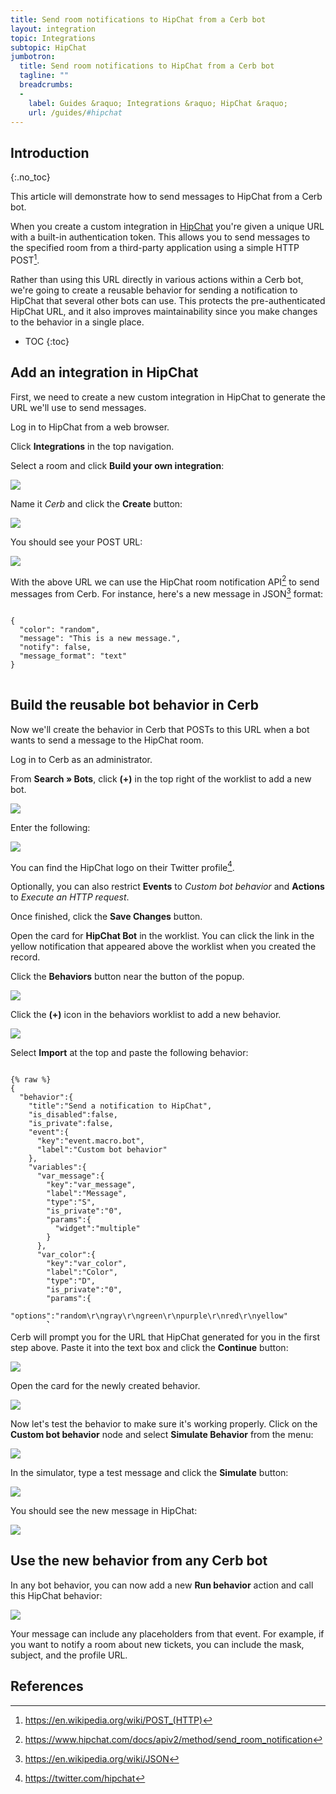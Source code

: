 ```yaml
---
title: Send room notifications to HipChat from a Cerb bot
layout: integration
topic: Integrations
subtopic: HipChat
jumbotron:
  title: Send room notifications to HipChat from a Cerb bot
  tagline: ""
  breadcrumbs:
  -
    label: Guides &raquo; Integrations &raquo; HipChat &raquo;
    url: /guides/#hipchat
---
```


## Introduction
{:.no_toc}

This article will demonstrate how to send messages to HipChat from a Cerb bot.

When you create a custom integration in [HipChat](https://hipchat.com) you're given a unique URL with a built-in authentication token. This allows you to send messages to the specified room from a third-party application using a simple HTTP POST[^http-post].

Rather than using this URL directly in various actions within a Cerb bot, we're going to create a reusable behavior for sending a notification to HipChat that several other bots can use.  This protects the pre-authenticated HipChat URL, and it also improves maintainability since you make changes to the behavior in a single place.

* TOC
{:toc}

## Add an integration in HipChat

First, we need to create a new custom integration in HipChat to generate the URL we'll use to send messages.

Log in to HipChat from a web browser.

Click **Integrations** in the top navigation.

Select a room and click **Build your own integration**:

<div class="cerb-screenshot">
<img src="/assets/images/guides/hipchat/room-notifications/create-integration.png" class="screenshot">
</div>

Name it _Cerb_ and click the **Create** button:

<div class="cerb-screenshot">
<img src="/assets/images/guides/hipchat/room-notifications/name-integration.png" class="screenshot">
</div>

You should see your POST URL:

<div class="cerb-screenshot">
<img src="/assets/images/guides/hipchat/room-notifications/post-url.png" class="screenshot">
</div>

With the above URL we can use the HipChat room notification API[^hipchat-notify-api] to send messages from Cerb.  For instance, here's a new message in JSON[^json] format:

<pre style="max-height: 29.25em;">
<code class="language-json">
{
  "color": "random",
  "message": "This is a new message.",
  "notify": false,
  "message_format": "text"
}
</code>
</pre>

## Build the reusable bot behavior in Cerb

Now we'll create the behavior in Cerb that POSTs to this URL when a bot wants to send a message to the HipChat room.

Log in to Cerb as an administrator.

From **Search &raquo; Bots**, click **(+)** in the top right of the worklist to add a new bot.

<div class="cerb-screenshot">
<img src="/assets/images/guides/common/worklist-add.png" class="screenshot">
</div>

Enter the following:

<div class="cerb-screenshot">
<img src="/assets/images/guides/hipchat/room-notifications/cerb-new-bot.png" class="screenshot">
</div>

You can find the HipChat logo on their Twitter profile[^hipchat-twitter].

Optionally, you can also restrict **Events** to _Custom bot behavior_ and **Actions** to _Execute an HTTP request_.

Once finished, click the **Save Changes** button.

Open the card for **HipChat Bot** in the worklist.  You can click the link in the yellow notification that appeared above the worklist when you created the record.

Click the **Behaviors** button near the button of the popup.

<div class="cerb-screenshot">
<img src="/assets/images/guides/hipchat/room-notifications/popup-behaviors-button.png" class="screenshot">
</div>

Click the **(+)** icon in the behaviors worklist to add a new behavior.

<div class="cerb-screenshot">
<img src="/assets/images/guides/common/worklist-add.png" class="screenshot">
</div>

Select **Import** at the top and paste the following behavior:

<pre style="max-height:29.25em;">
<code class="language-json">
{% raw %}
{
  "behavior":{
    "title":"Send a notification to HipChat",
    "is_disabled":false,
    "is_private":false,
    "event":{
      "key":"event.macro.bot",
      "label":"Custom bot behavior"
    },
    "variables":{
      "var_message":{
        "key":"var_message",
        "label":"Message",
        "type":"S",
        "is_private":"0",
        "params":{
          "widget":"multiple"
        }
      },
      "var_color":{
        "key":"var_color",
        "label":"Color",
        "type":"D",
        "is_private":"0",
        "params":{
          "options":"random\r\ngray\r\ngreen\r\npurple\r\nred\r\nyellow"
        }
      }
    },
    "configure": [
      {
        "label": "What is your HipChat POST URL?",
        "path": "behavior.nodes[0].params.actions[0].http_url",
        "type": "S"
      }
    ],    
    "nodes":[
      {
        "type":"action",
        "title":"Send notification to HipChat",
        "params":{
          "actions":[
            {
              "action":"core.va.action.http_request",
              "http_verb":"post",
              "http_url":"",
              "http_headers":"Content-Type: application\/json",
              "http_body":"{% set json = {} %}\r\n{% set json = dict_set(json, 'color', var_color) %}\r\n{% set json = dict_set(json, 'message', var_message) %}\r\n{% set json = dict_set(json, 'notify', true) %}\r\n{% set json = dict_set(json, 'message_format', 'html') %}\r\n{{json|json_encode|json_pretty}}",
              "run_in_simulator":"1",
              "response_placeholder":"_http_response"
            }
          ]
        }
      }
    ]
  }
}
{% endraw %}
</code>
</pre>

Cerb will prompt you for the URL that HipChat generated for you in the first step above.  Paste it into the text box and click the **Continue** button:

<div class="cerb-screenshot">
<img src="/assets/images/guides/hipchat/room-notifications/cerb-behavior-import.png" class="screenshot">
</div>

Open the card for the newly created behavior.

<div class="cerb-screenshot">
<img src="/assets/images/guides/hipchat/room-notifications/cerb-behavior.png" class="screenshot">
</div>

Now let's test the behavior to make sure it's working properly. Click on the **Custom bot behavior** node and select **Simulate Behavior** from the menu:

<div class="cerb-screenshot">
<img src="/assets/images/guides/hipchat/room-notifications/cerb-behavior-sim-menu.png" class="screenshot">
</div>

In the simulator, type a test message and click the **Simulate** button:

<div class="cerb-screenshot">
<img src="/assets/images/guides/hipchat/room-notifications/cerb-behavior-sim.png" class="screenshot">
</div>

You should see the new message in HipChat:

<div class="cerb-screenshot">
<img src="/assets/images/guides/hipchat/room-notifications/hipchat-new-message.png" class="screenshot">
</div>

## Use the new behavior from any Cerb bot

In any bot behavior, you can now add a new **Run behavior** action and call this HipChat behavior:

<div class="cerb-screenshot">
<img src="/assets/images/guides/hipchat/room-notifications/cerb-run-behavior.png" class="screenshot">
</div>

Your message can include any placeholders from that event.  For example, if you want to notify a room about new tickets, you can include the mask, subject, and the profile URL.

## References

[^json]: <https://en.wikipedia.org/wiki/JSON>
[^http-post]: <https://en.wikipedia.org/wiki/POST_(HTTP)>
[^hipchat-notify-api]: <https://www.hipchat.com/docs/apiv2/method/send_room_notification>
[^hipchat-twitter]: <https://twitter.com/hipchat>